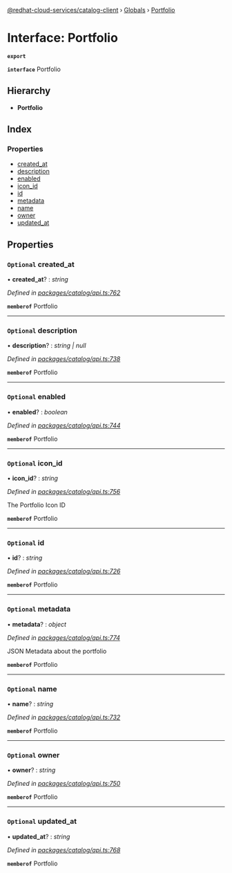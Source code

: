 [@redhat-cloud-services/catalog-client](../README.md) › [Globals](../globals.md) › [Portfolio](portfolio.md)

# Interface: Portfolio

**`export`** 

**`interface`** Portfolio

## Hierarchy

* **Portfolio**

## Index

### Properties

* [created_at](portfolio.md#optional-created_at)
* [description](portfolio.md#optional-description)
* [enabled](portfolio.md#optional-enabled)
* [icon_id](portfolio.md#optional-icon_id)
* [id](portfolio.md#optional-id)
* [metadata](portfolio.md#optional-metadata)
* [name](portfolio.md#optional-name)
* [owner](portfolio.md#optional-owner)
* [updated_at](portfolio.md#optional-updated_at)

## Properties

### `Optional` created_at

• **created_at**? : *string*

*Defined in [packages/catalog/api.ts:762](https://github.com/RedHatInsights/javascript-clients/blob/master/packages/catalog/api.ts#L762)*

**`memberof`** Portfolio

___

### `Optional` description

• **description**? : *string | null*

*Defined in [packages/catalog/api.ts:738](https://github.com/RedHatInsights/javascript-clients/blob/master/packages/catalog/api.ts#L738)*

**`memberof`** Portfolio

___

### `Optional` enabled

• **enabled**? : *boolean*

*Defined in [packages/catalog/api.ts:744](https://github.com/RedHatInsights/javascript-clients/blob/master/packages/catalog/api.ts#L744)*

**`memberof`** Portfolio

___

### `Optional` icon_id

• **icon_id**? : *string*

*Defined in [packages/catalog/api.ts:756](https://github.com/RedHatInsights/javascript-clients/blob/master/packages/catalog/api.ts#L756)*

The Portfolio Icon ID

**`memberof`** Portfolio

___

### `Optional` id

• **id**? : *string*

*Defined in [packages/catalog/api.ts:726](https://github.com/RedHatInsights/javascript-clients/blob/master/packages/catalog/api.ts#L726)*

**`memberof`** Portfolio

___

### `Optional` metadata

• **metadata**? : *object*

*Defined in [packages/catalog/api.ts:774](https://github.com/RedHatInsights/javascript-clients/blob/master/packages/catalog/api.ts#L774)*

JSON Metadata about the portfolio

**`memberof`** Portfolio

___

### `Optional` name

• **name**? : *string*

*Defined in [packages/catalog/api.ts:732](https://github.com/RedHatInsights/javascript-clients/blob/master/packages/catalog/api.ts#L732)*

**`memberof`** Portfolio

___

### `Optional` owner

• **owner**? : *string*

*Defined in [packages/catalog/api.ts:750](https://github.com/RedHatInsights/javascript-clients/blob/master/packages/catalog/api.ts#L750)*

**`memberof`** Portfolio

___

### `Optional` updated_at

• **updated_at**? : *string*

*Defined in [packages/catalog/api.ts:768](https://github.com/RedHatInsights/javascript-clients/blob/master/packages/catalog/api.ts#L768)*

**`memberof`** Portfolio
